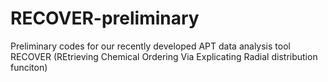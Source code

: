 # RECOVER-preliminary
Preliminary codes for our recently developed APT data analysis tool RECOVER (REtrieving Chemical Ordering Via Explicating Radial distribution funciton)
